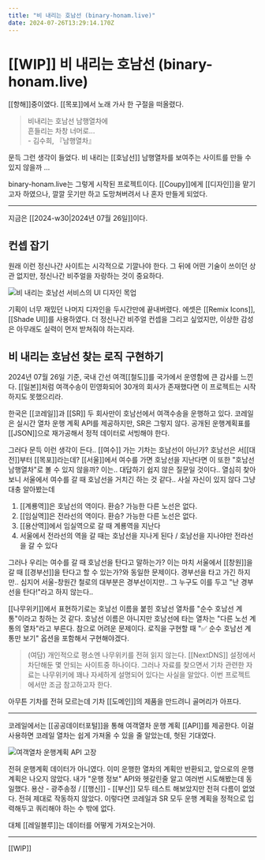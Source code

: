 ```yaml
---
title: "비 내리는 호남선 (binary-honam.live)"
date: 2024-07-26T13:29:14.170Z
---
```


# [[WIP]] 비 내리는 호남선 (binary-honam.live)

[[항해]]중이였다. [[목포]]에서 노래 가사 한 구절을 떠올렸다.

> 비내리는 호남선 남행열차에   
> 흔들리는 차창 너머로...   
> \- 김수희, 『남행열차』

문득 그런 생각이 들었다. 비 내리는 [[호남선]] 남행열차를 보여주는 사이트를 만들 수 있지 않을까 ...

binary-honam.live는 그렇게 시작된 프로젝트이다. [[Coupy]]에게 [[디자인]]을 맡기고자 하였으나, 깔깔 웃기만 하고 도망쳐버려서 나 혼자 만들게 되었다.

---

지금은 [[2024-w30|2024년 07월 26일]]이다.

## 컨셉 잡기

원래 이런 정신나간 사이트는 시각적으로 기깔나야 한다. 그 뒤에 어떤 기술이 쓰이던 상관 없지만, 정신나간 비주얼을 자랑하는 것이 중요하다.

![비 내리는 호남선 서비스의 UI 디자인 목업](../images/binary-honam-live-ui-mock.png)

기획이 너무 재밌던 나머지 디자인을 두시간만에 끝내버렸다. 에셋은 [[Remix Icons]], [[Shade UI]]를 사용하였다. 더 정신나간 비주얼 컨셉을 그리고 싶었지만, 이상한 감성은 아무래도 실력이 먼저 받쳐줘야 하는지라.

## 비 내리는 호남선 찾는 로직 구현하기

2024년 07월 26일 기준, 국내 간선 여객[[철도]]를 국가에서 운영함에 큰 감사를 느낀다. [[일본]]처럼 여객수송이 민영화되어 30개의 회사가 존재했다면 이 프로젝트는 시작하지도 못했으리라.

한국은 [[코레일]]과 [[SR]] 두 회사만이 호남선에서 여객수송을 운행하고 있다. 코레일은 실시간 열차 운행 계획 API를 제공하지만, SR은 그렇지 않다. 공개된 운행계획표를 [[JSON]]으로 재가공해서 정적 데이터로 서빙해야 한다.

그러다 문득 이런 생각이 든다.. [[여수]] 가는 기차는 호남선이 아닌가? 호남선은 서[[대전]]부터 [[목포]]라는데? [[서울]]에서 여수를 가면 호남선을 지난다면 이 또한 "호남선 남행열차"로 볼 수 있지 않을까? 이는.. 대답하기 쉽지 않은 질문일 것이다.. 열심히 찾아보니 서울에서 여수를 갈 때 호남선을 거치긴 하는 것 같다.. 사실 자신이 있지 않다 그냥 대충 알아봤는데

1. [[계룡역]]은 호남선의 역이다. 환승? 가능한 다른 노선은 없다.
2. [[임실역]]은 전라선의 역이다. 환승? 가능한 다른 노선은 없다.
3. [[용산역]]에서 임실역으로 갈 때 계룡역을 지난다
4. 서울에서 전라선의 역을 갈 때는 호남선을 지나게 된다 / 호남선을 지나야만 전라선을 갈 수 있다

그러나 우리는 여수를 갈 때 호남선을 탄다고 말하는가? 이는 마치 서울에서 [[창원]]을 갈 때 [[경부선]]을 탄다고 할 수 있는가?와 동일한 문제이다. 경부선을 타고 가긴 하지만.. 심지어 서울-창원간 철로의 대부분은 경부선이지만.. 그 누구도 이를 두고 "난 경부선을 탄다!"라고 하지 않는다..

[[나무위키]]에서 표현하기로는 호남선 이름을 붙힌 호남선 열차를 "순수 호남선 계통"이라고 칭하는 것 같다. 호남선 이름은 아니지만 호남선에 타는 열차는 "다른 노선 계통의 열차"라고 부른다. 참으로 어려운 문제이다. 로직을 구현할 때 "✅ 순수 호남선 계통만 보기" 옵션을 포함해서 구현해야겠다.

> (여담) 개인적으로 평소엔 나무위키를 전혀 읽지 않는다. [[NextDNS]] 설정에서 차단해둔 몇 안되는 사이트중 하나이다. 그러나 자료를 찾으면서 기차 관련한 자료는 나무위키에 꽤나 자세하게 설명되어 있다는 사실을 알았다. 이번 프로젝트에서만 조금 참고하고자 한다.

아무튼 기차를 전혀 모르는데 기차 [[도메인]]의 제품을 만드려니 골머리가 아프다.

---

코레일에서는 [[공공데이터포털]]을 통해 여객열차 운행 계획 [[API]]를 제공한다. 이걸 사용하면 코레일 열차는 쉽게 가져올 수 있을 줄 알았는데, 헛된 기대였다.

![여객열차 운행계획 API 고장](../images/korail-train-plan-api-broken.png)

전혀 운행계획 데이터가 아니였다. 이미 운행한 열차의 계획만 반환되고, 앞으로의 운행계획은 나오지 않았다. 내가 "운행 정보" API와 헷갈린줄 알고 여러번 시도해봤는데 동일했다. 용산 - 광주송정 / [[행신]] - [[부산]] 모두 테스트 해보았지만 전혀 다름이 없었다. 전혀 제대로 작동하지 않았다. 이렇다면 코레일과 SR 모두 운행 계획을 정적으로 입력해두고 쿼리해야 하는 수 밖에 없다.

대체 [[레일블루]]는 데이터를 어떻게 가져오는거야.

---

[[WIP]]
